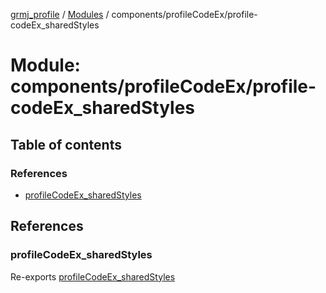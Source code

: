 [grmj_profile](../README.md) / [Modules](../modules.md) / components/profileCodeEx/profile-codeEx\_sharedStyles

# Module: components/profileCodeEx/profile-codeEx\_sharedStyles

## Table of contents

### References

- [profileCodeEx\_sharedStyles](components_profileCodeEx_profile_codeEx_sharedStyles-1.md#profilecodeex_sharedstyles)

## References

### profileCodeEx\_sharedStyles

Re-exports [profileCodeEx_sharedStyles](../interfaces/interfaces_interfaces.profileCodeEx_sharedStyles.md)

